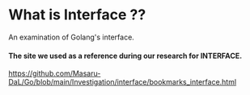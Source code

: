# What is Interface ??

An examination of Golang's interface.

#### The site we used as a reference during our research for INTERFACE.
https://github.com/Masaru-DaL/Go/blob/main/Investigation/interface/bookmarks_interface.html
